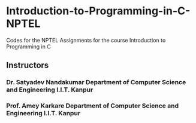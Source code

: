 # Introduction-to-Programming-in-C-NPTEL
Codes for the NPTEL Assignments for the course Introduction to Programming in C 
## Instructors
### Dr. Satyadev Nandakumar Department of Computer Science and Engineering I.I.T. Kanpur 
### Prof. Amey Karkare Department of Computer Science and Engineering I.I.T. Kanpur
